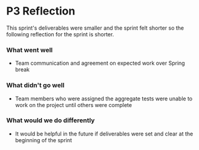 # P3 Reflection

This sprint's deliverables were smaller and the sprint felt shorter so the following reflection for the sprint is shorter.

### What went well
- Team communication and agreement on expected work over Spring break

### What didn't go well
- Team members who were assigned the aggregate tests were unable to work on the project until others were complete

### What would we do differently
- It would be helpful in the future if deliverables were set and clear at the beginning of the sprint
